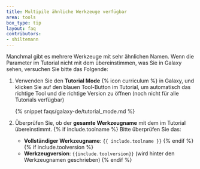 ```yaml
---
title: Multipile ähnliche Werkzeuge verfügbar
area: tools
box_type: tip
layout: faq
contributors:
- shiltemann
---
```



Manchmal gibt es mehrere Werkzeuge mit sehr ähnlichen Namen. Wenn die Parameter im Tutorial nicht mit dem übereinstimmen, was Sie in Galaxy sehen, versuchen Sie bitte das Folgende:

1. Verwenden Sie den **Tutorial Mode** {% icon curriculum %} in Galaxy, und klicken Sie auf den blauen Tool-Button im Tutorial, um automatisch das richtige Tool und die richtige Version zu öffnen (noch nicht für alle Tutorials verfügbar)

   {% snippet faqs/galaxy-de/tutorial_mode.md %}

2. Überprüfen Sie, ob der **gesamte Werkzeugname** mit dem im Tutorial übereinstimmt. {% if include.toolname %} Bitte überprüfen Sie das:
   - **Vollständiger Werkzeugname**: `{{ include.toolname }}` {% endif %} {% if include.toolversion %}
   - **Werkzeugversion**: `{{include.toolversion}}` (wird hinter den Werkzeugnamen geschrieben) {% endif %}

